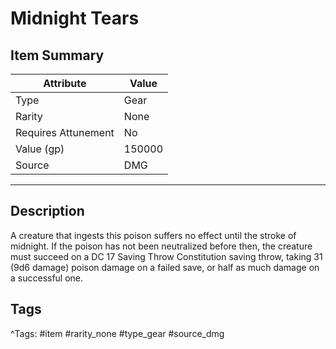 # Midnight Tears

## Item Summary

| Attribute            | Value                        |
|----------------------|------------------------------|
| Type                 | Gear |
| Rarity               | None             |
| Requires Attunement  | No                |
| Value (gp)           | 150000    |
| Source               | DMG |

---

## Description

A creature that ingests this poison suffers no effect until the stroke of midnight. If the poison has not been neutralized before then, the creature must succeed on a DC 17 Saving Throw Constitution saving throw, taking 31 (9d6 damage) poison damage on a failed save, or half as much damage on a successful one.

## Tags

^Tags: #item #rarity_none #type_gear #source_dmg